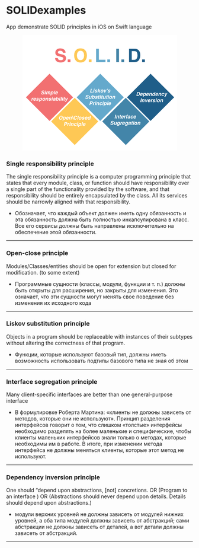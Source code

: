 # SOLIDexamples
App demonstrate SOLID principles in iOS on Swift language

<p align="center">
  <img src="https://github.com/vkrotin/SOLIDexamples/blob/main/ExampleSOLID/Images/SOLID.png?raw=true">
</p>


### Single responsibility principle

The single responsibility principle is a computer programming principle that states that every module, class, or function should have responsibility over a single part of the functionality provided by the software, and that responsibility should be entirely encapsulated by the class. All its services should be narrowly aligned with that responsibility.

* Обозначает, что  каждый объект должен иметь одну обязанность и эта обязанность должна быть полностью инкапсулирована в класс. Все его сервисы должны быть направлены исключительно на обеспечение этой обязанности.
--------
### Open-close principle

Modules/Classes/entities should be open for extension but closed for modification. (to some extent)

* Программные сущности (классы, модули, функции и т. п.) должны быть открыты для расширения, но закрыты для изменения. Это означает, что эти сущности могут менять свое поведение без изменения их исходного кода
--------
### Liskov substitution principle

Objects in a program should be replaceable with instances of their subtypes without altering the correctness of that program.

* Функции, которые используют базовый тип, должны иметь возможность использовать подтипы базового типа не зная об этом
--------
### Interface segregation principle

Many client-specific interfaces are better than one general-purpose interface

* В формулировке Роберта Мартина: «клиенты не должны зависеть от методов, которые они не используют». Принцип разделения интерфейсов говорит о том, что слишком «толстые» интерфейсы необходимо разделять на более маленькие и специфические, чтобы клиенты маленьких интерфейсов знали только о методах, которые необходимы им в работе. В итоге, при изменении метода интерфейса не должны меняться клиенты, которые этот метод не используют.
--------
### Dependency inversion principle 

One should “depend upon abstractions, [not] concretions. OR (Program to an interface ) OR (Abstractions should never depend upon details. Details should depend upon abstractions.)

* модули верхних уровней не должны зависеть от модулей нижних уровней, а оба типа модулей должны зависеть от абстракций; сами абстракции не должны зависеть от деталей, а вот детали должны зависеть от абстракций.
--------
